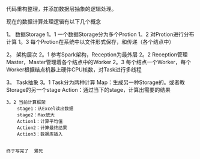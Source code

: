 代码重构整理，并添加数据层抽象的逻辑处理。

现在的数据计算处理逻辑有以下几个概念

1。 数据Storage
    1。1 一个数据Storage分为多个Protion
    1。2 对Protion进行分布计算
    1。3 每个Protion在系统中以文件形式保存，和传递（各个结点中）
    
2。 架构层次
    2。1 参考Spark架构，Reception为最外层
    2。2 Reception管理Master，Master管理着各个结点中的Worker
    2。3 每个结点一个Worker，每个Worker根据结点机器上硬件CPU核数，对Task进行多线程
    
    
3。 Task抽象
    3。1 Task分为两种计算
        Map：生成另一种Storage的。或者教Storage的另一个stage
        Action：通过当下的stage，计算出需要的结果
        
    3。2 当前计算框架
        stage1：从Excel读出数据
        stage2：Max放大
        Action1：计算平均值
        Action2：计算最终结果
        Action3：数据库插入        
    
    
    终于写完了  累死